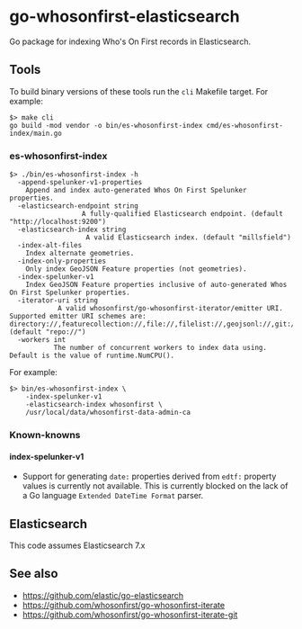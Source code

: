 # go-whosonfirst-elasticsearch

Go package for indexing Who's On First records in Elasticsearch.

## Tools

To build binary versions of these tools run the `cli` Makefile target. For example:

```
$> make cli
go build -mod vendor -o bin/es-whosonfirst-index cmd/es-whosonfirst-index/main.go
```

### es-whosonfirst-index

```
$> ./bin/es-whosonfirst-index -h
  -append-spelunker-v1-properties
	Append and index auto-generated Whos On First Spelunker properties.
  -elasticsearch-endpoint string
    			  A fully-qualified Elasticsearch endpoint. (default "http://localhost:9200")
  -elasticsearch-index string
    		       A valid Elasticsearch index. (default "millsfield")
  -index-alt-files
	Index alternate geometries.
  -index-only-properties
	Only index GeoJSON Feature properties (not geometries).
  -index-spelunker-v1
	Index GeoJSON Feature properties inclusive of auto-generated Whos On First Spelunker properties.
  -iterator-uri string
    		A valid whosonfirst/go-whosonfirst-iterator/emitter URI. Supported emitter URI schemes are: directory://,featurecollection://,file://,filelist://,geojsonl://,git://,repo:// (default "repo://")
  -workers int
    	   The number of concurrent workers to index data using. Default is the value of runtime.NumCPU().
```	

For example:

```
$> bin/es-whosonfirst-index \
	-index-spelunker-v1
	-elasticsearch-index whosonfirst \
	/usr/local/data/whosonfirst-data-admin-ca
```

### Known-knowns

#### index-spelunker-v1

* Support for generating `date:` properties derived from `edtf:` property values is currently not available. This is currently blocked on the lack of a Go language `Extended DateTime Format` parser.

## Elasticsearch

This code assumes Elasticsearch 7.x

## See also

* https://github.com/elastic/go-elasticsearch
* https://github.com/whosonfirst/go-whosonfirst-iterate
* https://github.com/whosonfirst/go-whosonfirst-iterate-git